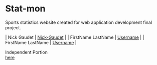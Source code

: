 # Stat-mon
Sports statistics website created for web application development final project.

| Nick Gaudet | [Nick-Gaudet](https://github.com/Nick-Gaudet) |
| FirstName LastName | [Username](https://github.com/) |
| FirstName LastName | [Username](https://github.com/) |

Independent Portion  
[here](./node.js_packages.pdf)
